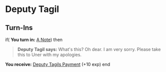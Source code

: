 # Deputy Tagil
## Turn-Ins



if( **You turn in:** [A Note](/item/18013)) then


>**Deputy Tagil says:** What's this?  Oh dear. I am very sorry. Please take this to Uner with my apologies.


 **You receive:**  [Deputy Tagils Payment](/item/13240) (+10 exp)
end
